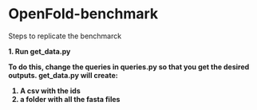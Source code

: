 # OpenFold-benchmark

Steps to replicate the benchmarck

<b>1. Run get_data.py<b>

To do this, change the queries in queries.py so that you get the desired outputs.
get_data.py will create:
  1. A csv with the ids 
  2. a folder with all the fasta files
